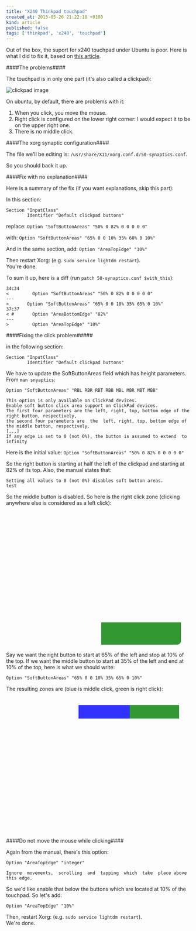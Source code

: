 ```yaml
---
title: "X240 Thinkpad touchpad"
created_at: 2015-05-26 21:22:18 +0100
kind: article
published: false
tags: ['thinkpad', 'x240', 'touchpad']
---
```



Out of the box, the suport for x240 touchpad under Ubuntu is poor.
Here is what I did to fix it, based on [this article](
        http://mydevelopedworld.wordpress.com/2013/11/30/how-to-configure-new-lenovo-x240-touchpad-on-ubuntu-13-10/).

<!-- more -->

####The problems####

The touchpad is in only one part (it's also called a clickpad):

![clickpad image](/images/clickpad.png "clickpad")

On ubuntu, by default, there are problems with it:

  1.  When you click, you move the mouse.
  1.  Right click is configured on the lower right corner: 
     I would expect it to be on the upper right one.
  1.  There is no middle click.


####The xorg synaptic configuration####

The file we'll be editing is: 
`/usr/share/X11/xorg.conf.d/50-synaptics.conf`.

So you should back it up.

####Fix with no explanation####

Here is a summary of the fix (if you want explanations, skip this part):

In this section:

    Section "InputClass"
            Identifier "Default clickpad buttons"

replace: `Option "SoftButtonAreas" "50% 0 82% 0 0 0 0 0"`

with: `Option "SoftButtonAreas" "65% 0 0 10% 35% 60% 0 10%"`


And in the same section, add: `Option "AreaTopEdge" "10%"`

Then restart Xorg: (e.g. `sudo service lightdm restart`).  
You're done.

To sum it up, here is a diff (run `patch 50-synaptics.conf $with_this`):

    34c34
    <         Option "SoftButtonAreas" "50% 0 82% 0 0 0 0 0"
    ---
    >       Option "SoftButtonAreas" "65% 0 0 10% 35% 65% 0 10%"
    37c37
    < #       Option "AreaBottomEdge" "82%"
    ---
    >         Option "AreaTopEdge" "10%"


####Fixing the click problem#####

in the following section:

    Section "InputClass"
            Identifier "Default clickpad buttons"

We have to update the SoftButtonAreas field which has height parameters.
From `man snyaptics`:

    Option "SoftButtonAreas" "RBL RBR RBT RBB MBL MBR MBT MBB"

    This option is only available on ClickPad devices.
    Enable soft button click area support on ClickPad devices.
    The first four parameters are the left, right, top, bottom edge of the right button, respectively,
    the second four parameters are  the  left, right, top, bottom edge of the middle button, respectively.
    [...]
    If any edge is set to 0 (not 0%), the button is assumed to extend  to  infinity 

Here is the initial value: `Option "SoftButtonAreas" "50% 0 82% 0 0 0 0 0"`

So the right button is starting at half the left of the clickpad and starting at 82% of its top.
Also, the manual states that:

    Setting all values to 0 (not 0%) disables soft button areas.
    test

So the middle button is disabled.
So here is the right click zone (clicking anywhere else is considered as a left click):

<div style="width:520px; height:370px; background-image:url('/images/clickpad.png')">
<div style="position:relative; left: 50%; top: 82%; width: 42%; height:16.65%; background-color: green; border-bottom-right-radius: 10px; opacity: 0.8;">
</div>
</div>

Say we want the right button to start at 65% of the left and stop at 10% of the top.
If we want the middle button to start at 35% of the left and end at 10% of the top, here is what we should write:


`Option "SoftButtonAreas" "65% 0 0 10% 35% 65% 0 10%"`

The resulting zones are (blue is middle click, green is right click):

<div style="width:520px; height:370px; background-image:url('/images/clickpad.png')">
<div style="position: relative; float: left; left: 38%; top: 6%; width: 27%; height:10%; background-color: blue; opacity: 0.8;">
</div>
<div style="position: relative; left: 65%; top: 6%; width: 26%; height:10%; background-color: green; opacity: 0.8;">
</div>
</div>

####Do not move the mouse while clicking####

Again from the manual, there's this option:

    Option "AreaTopEdge" "integer"

    Ignore  movements,  scrolling  and  tapping  which  take  place above this edge.

So we'd like enable that below the buttons which are located at 10% of the touchpad.
So let's add:

`Option "AreaTopEdge" "10%"`

Then, restart Xorg: (e.g. `sudo service lightdm restart`).  
We're done.
